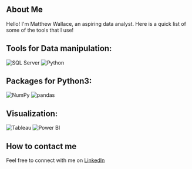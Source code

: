 
## About Me

Hello! I'm Matthew Wallace, an aspiring  data analyst. Here is a quick list of some of the tools that I use!

## Tools for  Data manipulation:


![SQL Server](https://img.icons8.com/color/48/000000/microsoft-sql-server.png)  ![Python](https://img.icons8.com/color/48/000000/python.png) 

##  Packages for Python3:
![NumPy](https://img.icons8.com/color/48/000000/numpy.png)  ![pandas](https://img.icons8.com/color/48/000000/pandas.png)
## Visualization:


![Tableau](https://img.icons8.com/color/48/000000/tableau-software.png) ![Power BI](https://img.icons8.com/color/48/000000/power-bi.png)


## How to contact me

Feel free to connect with me on [LinkedIn](https://www.linkedin.com/in/matthew-p-wallace/) 
